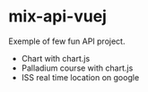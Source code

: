 # mix-api-vuej

Exemple of few fun API project.

* Chart with chart.js
* Palladium course with chart.js
* ISS real time location on google

